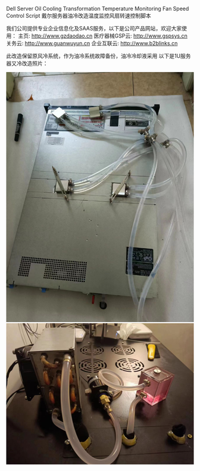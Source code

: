 Dell Server Oil Cooling Transformation Temperature Monitoring Fan Speed Control Script
戴尔服务器油冷改造温度监控风扇转速控制脚本

我们公司提供专业企业信息化及SAAS服务，以下是公司产品网站，欢迎大家使用：
主页: http://www.gzdaodao.cn
医疗器械GSP云: http://www.gspsys.cn
关务云: http://www.guanwuyun.cn
企业互联云: http://www.b2blinks.cn


此改造保留原风冷系统，作为油冷系统故障备份，油冷冷却液采用
以下是1U服务器又冷改造照片：

![image](images/1.jpg)
![image](images/2.jpg)

